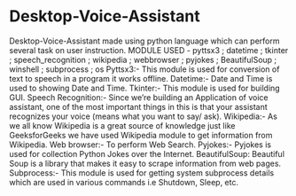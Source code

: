 # Desktop-Voice-Assistant
Desktop-Voice-Assistant made using python language which can perform several task on user instruction.
MODULE USED - pyttsx3
              ; datetime
              ; tkinter
              ; speech_recognition
              ; wikipedia
              ; webbrowser
              ; pyjokes
              ; BeautifulSoup
              ; winshell
              ; subprocess
              ; os
Pyttsx3:- This module is used for conversion of text to speech in a program it works offline.
Datetime:- Date and Time is used to showing Date and Time.
Tkinter:- This module is used for building GUI.
Speech Recognition:- Since we’re building an Application of voice assistant, one of the most important things in this is that your assistant recognizes your voice (means what you want to say/ ask). 
Wikipedia:- As we all know Wikipedia is a great source of knowledge just like GeeksforGeeks we have used Wikipedia module to get information from Wikipedia.
Web browser:- To perform Web Search.
Pyjokes:- Pyjokes is used for collection Python Jokes over the Internet.
BeautifulSoup: Beautiful Soup is a library that makes it easy to scrape information from web pages.
Subprocess:- This module is used for getting system subprocess details which are used in various commands i.e Shutdown, Sleep, etc.
